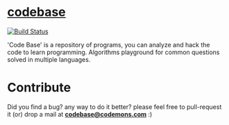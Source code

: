# [codebase](http://codemons.com/codebase)
[![Build Status](https://travis-ci.org/codemons/codebase-c.svg?branch=master)](https://travis-ci.org/codemons/codebase-c)

'Code Base' is a repository of programs, you can analyze and hack the code to learn programming. Algorithms playground for common questions solved in multiple languages.


Contribute
==========
Did you find a bug? any way to do it better? please feel free to pull-request it (or) drop a mail at **codebase@codemons.com** :)
